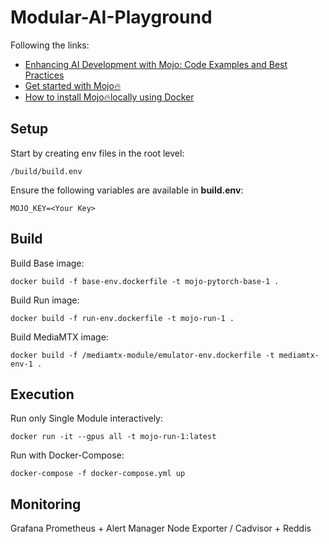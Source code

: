 # Modular-AI-Playground

Following the links:

- [Enhancing AI Development with Mojo: Code Examples and Best Practices](https://artificialcorner.com/enhancing-ai-development-with-mojo-code-examples-and-best-practices-6341c3e66e15)
- [Get started with Mojo🔥](https://docs.modular.com/mojo/manual/get-started/index.html)
- [How to install Mojo🔥locally using Docker](https://medium.com/@1ce.mironov/how-to-install-mojo-locally-using-docker-5346bc23a9fe)

## Setup

Start by creating env files in the root level:

```terminal
/build/build.env
```

Ensure the following variables are available in **build.env**:

```terminal
MOJO_KEY=<Your Key>
```

## Build

Build Base image:

```terminal
docker build -f base-env.dockerfile -t mojo-pytorch-base-1 .
```

Build Run image:

```terminal
docker build -f run-env.dockerfile -t mojo-run-1 .
```

Build MediaMTX image:

```terminal
docker build -f /mediamtx-module/emulator-env.dockerfile -t mediamtx-env-1 .
```

## Execution

Run only Single Module interactively:

```terminal
docker run -it --gpus all -t mojo-run-1:latest
```

Run with Docker-Compose:

```terminal
docker-compose -f docker-compose.yml up
```


## Monitoring

Grafana
Prometheus + Alert Manager
Node Exporter / Cadvisor + Reddis
